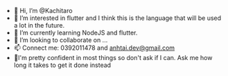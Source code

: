 - 👋 Hi, I’m @Kachitaro
- 👀 I’m interested in flutter and I think this is the language that will be used a lot in the future.
- 🌱 I’m currently learning NodeJS and flutter.
- 💞️ I’m looking to collaborate on ...
- 📫 Connect me: 0392011478 and anhtai.dev@gmail.com
- 🌱I'm pretty confident in most things so don't ask if I can. Ask me how long it takes to get it done instead 


<!---
Kachitaro/Kachitaro is a ✨ special ✨ repository because its `README.md` (this file) appears on your GitHub profile.
You can click the Preview link to take a look at your changes.
--->
